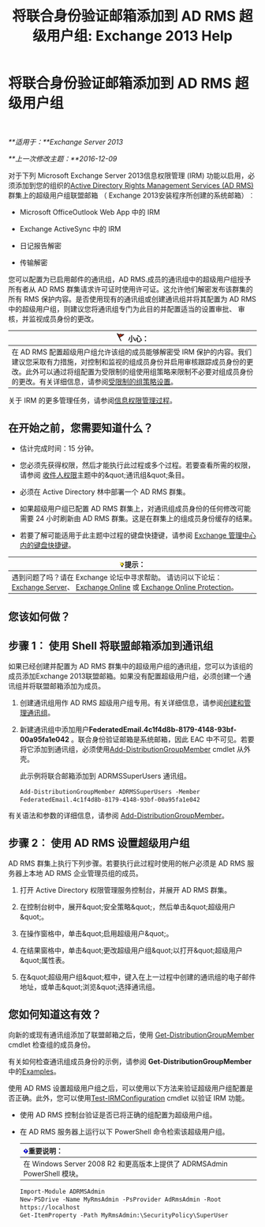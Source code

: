 ﻿---
title: '将联合身份验证邮箱添加到 AD RMS 超级用户组: Exchange 2013 Help'
TOCTitle: 将联合身份验证邮箱添加到 AD RMS 超级用户组
ms:assetid: 44618df9-54f0-4474-a450-dcba48a02901
ms:mtpsurl: https://technet.microsoft.com/zh-cn/library/Ee424431(v=EXCHG.150)
ms:contentKeyID: 50490387
ms.date: 05/21/2018
mtps_version: v=EXCHG.150
ms.translationtype: MT
---

# 将联合身份验证邮箱添加到 AD RMS 超级用户组

 

_**适用于：**Exchange Server 2013_

_**上一次修改主题：**2016-12-09_

对于下列 Microsoft Exchange Server 2013信息权限管理 (IRM) 功能以启用，必须添加到您的组织的[Active Directory Rights Management Services (AD RMS)](https://technet.microsoft.com/en-us/library/hh831364.aspx)群集上的超级用户组联盟邮箱 （ Exchange 2013安装程序所创建的系统邮箱）︰

  - Microsoft OfficeOutlook Web App 中的 IRM

  - Exchange ActiveSync 中的 IRM

  - 日记报告解密

  - 传输解密

您可以配置为已启用邮件的通讯组，AD RMS.成员的通讯组中的超级用户组授予所有者从 AD RMS 群集请求许可证时使用许可证。这允许他们解密发布该群集的所有 RMS 保护内容。是否使用现有的通讯组或创建通讯组并将其配置为 AD RMS 中的超级用户组，则建议您将通讯组专门为此目的并配置适当的设置审批、 审核，并监视成员身份的更改。

<table>
<thead>
<tr class="header">
<th><img src="images/Dd876845.Caution(EXCHG.150).gif" title="小心" alt="小心" />小心：</th>
</tr>
</thead>
<tbody>
<tr class="odd">
<td>在 AD RMS 配置超级用户组允许该组的成员能够解密受 IRM 保护的内容。我们建议您采取有力措施，对控制和监视的组成员身份并启用审核跟踪成员身份的更改。此外可以通过将组配置为受限制的组使用组策略来限制不必要对组成员身份的更改。有关详细信息，请参阅<a href="https://technet.microsoft.com/en-us/library/cc756802(v=ws.10).aspx">受限制的组策略设置</a>。</td>
</tr>
</tbody>
</table>


关于 IRM 的更多管理任务，请参阅[信息权限管理过程](information-rights-management-procedures-exchange-2013-help.md)。

## 在开始之前，您需要知道什么？

  - 估计完成时间：15 分钟。

  - 您必须先获得权限，然后才能执行此过程或多个过程。若要查看所需的权限，请参阅 [收件人权限](recipients-permissions-exchange-2013-help.md)主题中的\&quot;通讯组\&quot;条目。

  - 必须在 Active Directory 林中部署一个 AD RMS 群集。

  - 如果超级用户组已配置 AD RMS 群集上，对通讯组成员身份的任何修改可能需要 24 小时刷新由 AD RMS 群集。这是在群集上的组成员身份缓存的结果。

  - 若要了解可能适用于此主题中过程的键盘快捷键，请参阅 [Exchange 管理中心内的键盘快捷键](keyboard-shortcuts-in-the-exchange-admin-center-exchange-online-protection-help.md)。

<table>
<thead>
<tr class="header">
<th><img src="images/Bb124558.tip(EXCHG.150).gif" title="提示" alt="提示" />提示：</th>
</tr>
</thead>
<tbody>
<tr class="odd">
<td>遇到问题了吗？请在 Exchange 论坛中寻求帮助。 请访问以下论坛：<a href="https://go.microsoft.com/fwlink/p/?linkid=60612">Exchange Server</a>、 <a href="https://go.microsoft.com/fwlink/p/?linkid=267542">Exchange Online</a> 或 <a href="https://go.microsoft.com/fwlink/p/?linkid=285351">Exchange Online Protection</a>。</td>
</tr>
</tbody>
</table>


## 您该如何做？

## 步骤 1︰ 使用 Shell 将联盟邮箱添加到通讯组

如果已经创建并配置为 AD RMS 群集中的超级用户组的通讯组，您可以为该组的成员添加Exchange 2013联盟邮箱。如果没有配置超级用户组，必须创建一个通讯组并将联盟邮箱添加为成员。

1.  创建通讯组用作 AD RMS 超级用户组专用。有关详细信息，请参阅[创建和管理通讯组](create-and-manage-distribution-groups-exchange-2013-help.md)。

2.  新建通讯组中添加用户**FederatedEmail.4c1f4d8b-8179-4148-93bf-00a95fa1e042** 。联合身份验证邮箱是系统邮箱，因此 EAC 中不可见。若要将它添加到通讯组，必须使用[Add-DistributionGroupMember](https://technet.microsoft.com/zh-cn/library/bb124340\(v=exchg.150\)) cmdlet 从外壳。
    
    此示例将联合邮箱添加到 ADRMSSuperUsers 通讯组。
    
        Add-DistributionGroupMember ADRMSSuperUsers -Member FederatedEmail.4c1f4d8b-8179-4148-93bf-00a95fa1e042

有关语法和参数的详细信息，请参阅 [Add-DistributionGroupMember](https://technet.microsoft.com/zh-cn/library/bb124340\(v=exchg.150\))。

## 步骤 2︰ 使用 AD RMS 设置超级用户组

AD RMS 群集上执行下列步骤。若要执行此过程时使用的帐户必须是 AD RMS 服务器上本地 AD RMS 企业管理员组的成员。

1.  打开 Active Directory 权限管理服务控制台，并展开 AD RMS 群集。

2.  在控制台树中，展开\&quot;安全策略\&quot;，然后单击\&quot;超级用户\&quot;。

3.  在操作窗格中，单击\&quot;启用超级用户\&quot;。

4.  在结果窗格中，单击\&quot;更改超级用户组\&quot;以打开\&quot;超级用户\&quot;属性表。

5.  在\&quot;超级用户组\&quot;框中，键入在上一过程中创建的通讯组的电子邮件地址，或单击\&quot;浏览\&quot;选择通讯组。

## 您如何知道这有效？

向新的或现有通讯组添加了联盟邮箱之后，使用 [Get-DistributionGroupMember](https://technet.microsoft.com/zh-cn/library/aa996367\(v=exchg.150\)) cmdlet 检查组的成员身份。

有关如何检查通讯组成员身份的示例，请参阅 **Get-DistributionGroupMember** 中的[Examples](https://technet.microsoft.com/zh-cn/aa996367\(exchg.150\)#examples)。

使用 AD RMS 设置超级用户组之后，可以使用以下方法来验证超级用户组配置是否正确。此外，您可以使用[Test-IRMConfiguration](https://technet.microsoft.com/zh-cn/library/dd979798\(v=exchg.150\)) cmdlet 以验证 IRM 功能。

  - 使用 AD RMS 控制台验证是否已将正确的组配置为超级用户组。

  - 在 AD RMS 服务器上运行以下 PowerShell 命令检索该超级用户组。
    
    <table>
    <thead>
    <tr class="header">
    <th><img src="images/Bb124558.important(EXCHG.150).gif" title="重要说明" alt="重要说明" />重要说明：</th>
    </tr>
    </thead>
    <tbody>
    <tr class="odd">
    <td>在 Windows Server 2008 R2 和更高版本上提供了 ADRMSAdmin PowerShell 模块。</td>
    </tr>
    </tbody>
    </table>
    
        Import-Module ADRMSAdmin
        New-PSDrive -Name MyRmsAdmin -PsProvider AdRmsAdmin -Root https://localhost 
        Get-ItemProperty -Path MyRmsAdmin:\SecurityPolicy\SuperUser

